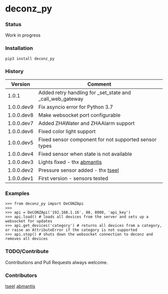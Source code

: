 # deconz_py

### Status
Work in progress

### Installation
```
pip3 install deconz_py
```

### History
| Version | Comment |
|---------|---------|
| 1.0.1      | Added retry handling for _set_state and _call_web_gateway |
| 1.0.0.dev9 | Fix asyncio error for Python 3.7 |
| 1.0.0.dev8 | Make websocket port configurable |
| 1.0.0.dev7 | Added ZHAWater and ZHAAlarm support |
| 1.0.0.dev6 | Fixed color light support |
| 1.0.0.dev5 | Fixed sensor component for not supported sensor types |
| 1.0.0.dev4 | Fixed sensor when state is not available |
| 1.0.0.dev3 | Lights fixed - thx [abmantis](https://github.com/abmantis) |
| 1.0.0.dev2 | Pressure sensor added - thx [tseel](https://github.com/tseel) |
| 1.0.0.dev1 | First version - sensors tested |

### Examples
```
>>> from deconz_py import DeCONZApi
>>>
>>> api = DeCONZApi('192.168.1.16', 80, 8080, 'api_key')
>>> api.load() # loads all devices from the server and sets up a websocket for updates
>>> api.get_devices('category') # returns all devices from a category, or raise an AttributeError if the category is not supported
>>> api.stop() # shuts down the websocket connection to deconz and removes all devices
```

### TODO/Contribute
Contributions and Pull Requests always welcome.

### Contributors
[tseel](https://github.com/tseel)
[abmantis](https://github.com/abmantis)
